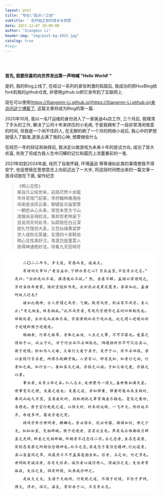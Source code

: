 ```yaml
---
layout: post
title: "写在\"起点\"之前"
subtitle: ' 在开始之前的成长与觉悟'
date: 2021-12-07 20:00:00
author: "Xiangmin Li"
header-img: "img/post-bg-2015.jpg"
catalog: true
#tags:
---
```

<br>
<br>

**首先, 我要欣喜的向世界发出第一声呐喊  "Hello World! "**

是的, 我的Blog上线了, 在经过一系列的紧张刺激的捣鼓后, 我成功的把HuxBlog给fork到我的github仓库, 并使用github.io把它发布到了互联网上. 

现在可以使用[https://Xiangmin-Li.github.io](https://Xiangmin-Li.github.io)来访问这个博客了, 这篇文章将成为Blog的第一篇.

2020年10月, 我以一名IT运维的身份进入了一家奥迪4s店工作, 三个月后, 我理清了手头的工作, 解决了公司十年来挤压的小毛病, 于是我拥有了一段非常清闲惬意的时间, 但我是一个闲不住的人, 在无聊的刷了一个月的网络小说后, 我心中的梦想就侵入了脑海,逐渐占满了我的心神, 想要做些什么

在经历一年的辩证和抉择后, 我决定以做游戏为未来十年的尝试方向, 成功了皆大欢喜, 失败了将成为我人生中闪耀的记忆和履历上浓墨重彩的一笔.

2021年初到2024年底, 经历了自我怀疑, 环境逼迫 等等诸如此类的事情使我不得安宁, 也促使我在思想意志上向前迈出了一大步, 将这段时间憋出来的一篇文章一首诗词放在下面, 留作纪念

>《明心见性》<br>
某自凡尘俗世来，前路茫然十余载<br>
市井茶馆门前客，学府翰林难溯舟<br>
闲来座谈风云事，御键妄论庙堂策<br>
一朝悲从心头来，惊觉未至方寸山<br>
泼猴尚且得妙法，某却空老林泉下<br>
且说洞天何处寻，仙踪隐在白云深<br>
欲扎竹筏仿大圣，又恐仙缘黄梁梦<br>
世人成败论英雄，玄德四十卖鞋翁<br>
明心见性真好汉，青莲岂是蓬蒿人<br>
炼得神通绝妙法，待看九天揽明月<br>


![文章一篇](/img/写在开始之前/文章一篇.png)
